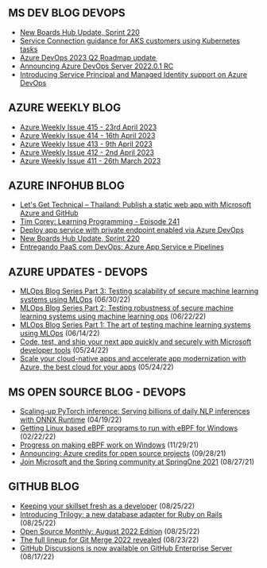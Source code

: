 ## MS DEV BLOG DEVOPS 

<!-- DEVBLOGDEVOPS:START -->
- [New Boards Hub Update, Sprint 220](https://devblogs.microsoft.com/devops/new-boards-hub-update-sprint-220/)
- [Service Connection guidance for AKS customers using Kubernetes tasks](https://devblogs.microsoft.com/devops/service-connection-guidance-for-aks-customers-using-kubernetes-tasks/)
- [Azure DevOps 2023 Q2 Roadmap update ](https://devblogs.microsoft.com/devops/azure-devops-2023-q2-roadmap-update/)
- [Announcing Azure DevOps Server 2022.0.1 RC](https://devblogs.microsoft.com/devops/announcing-azure-devops-server-2022-0-1-rc/)
- [Introducing Service Principal and Managed Identity support on Azure DevOps](https://devblogs.microsoft.com/devops/introducing-service-principal-and-managed-identity-support-on-azure-devops/)
<!-- DEVBLOGDEVOPS:END -->


## AZURE WEEKLY BLOG

<!-- AZUREWEEKLY:START -->
- [Azure Weekly Issue 415 - 23rd April 2023](https://azureweekly.info/issue-415.html)
- [Azure Weekly Issue 414 - 16th April 2023](https://azureweekly.info/issue-414.html)
- [Azure Weekly Issue 413 - 9th April 2023](https://azureweekly.info/issue-413.html)
- [Azure Weekly Issue 412 - 2nd April 2023](https://azureweekly.info/issue-412.html)
- [Azure Weekly Issue 411 - 26th March 2023](https://azureweekly.info/issue-411.html)
<!-- AZUREWEEKLY:END -->

## AZURE INFOHUB BLOG 

<!-- AZUREINFOHUB:START -->
- [Let&#39;s Get Technical – Thailand: Publish a static web app with Microsoft Azure and GitHub](https://www.youtube.com/watch?v=ES4aHZjiaKg)
- [Tim Corey: Learning Programming - Episode 241](http://feed.azuredevops.show/tim-corey-learning-programming-episode-241)
- [Deploy app service with private endpoint enabled via Azure DevOps](https://techcommunity.microsoft.com/t5/apps-on-azure-blog/deploy-app-service-with-private-endpoint-enabled-via-azure/ba-p/3789370)
- [New Boards Hub Update, Sprint 220](https://devblogs.microsoft.com/devops/new-boards-hub-update-sprint-220/)
- [Entregando PaaS com DevOps: Azure App Service e Pipelines](https://www.youtube.com/watch?v=_2bA2jkYTuk)
<!-- AZUREINFOHUB:END -->


## AZURE UPDATES - DEVOPS 

<!-- AZUREUPDATES:START -->

 - [MLOps Blog Series Part 3: Testing scalability of secure machine learning systems using MLOps](https://azure.microsoft.com/blog/mlops-blog-series-part-3-testing-scalability-of-secure-machine-learning-systems-using-mlops/) (06/30/22)
 - [MLOps Blog Series Part 2: Testing robustness of secure machine learning systems using machine learning ops](https://azure.microsoft.com/blog/mlops-blog-series-part-2-testing-robustness-of-secure-machine-learning-systems-using-machine-learning-ops/) (06/22/22)
 - [MLOps Blog Series Part 1: The art of testing machine learning systems using MLOps](https://azure.microsoft.com/blog/mlops-blog-series-part-1-the-art-of-testing-machine-learning-systems-using-mlops/) (06/14/22)
 - [Code, test, and ship your next app quickly and securely with Microsoft developer tools](https://azure.microsoft.com/blog/code-test-and-ship-your-next-app-quickly-and-securely-with-microsoft-developer-tools/) (05/24/22)
 - [Scale your cloud-native apps and accelerate app modernization with Azure, the best cloud for your apps](https://azure.microsoft.com/blog/scale-your-cloudnative-apps-and-accelerate-app-modernization-with-azure-the-best-cloud-for-your-apps/) (05/24/22)
<!-- AZUREUPDATES:END -->


## MS OPEN SOURCE BLOG - DEVOPS 

<!-- MSOPENSOURCEBLOG:START -->

 - [Scaling-up PyTorch inference: Serving billions of daily NLP inferences with ONNX Runtime](https://cloudblogs.microsoft.com/opensource/2022/04/19/scaling-up-pytorch-inference-serving-billions-of-daily-nlp-inferences-with-onnx-runtime/) (04/19/22)
 - [Getting Linux based eBPF programs to run with eBPF for Windows](https://cloudblogs.microsoft.com/opensource/2022/02/22/getting-linux-based-ebpf-programs-to-run-with-ebpf-for-windows/) (02/22/22)
 - [Progress on making eBPF work on Windows](https://cloudblogs.microsoft.com/opensource/2021/11/29/progress-on-making-ebpf-work-on-windows/) (11/29/21)
 - [Announcing: Azure credits for open source projects](https://cloudblogs.microsoft.com/opensource/2021/09/28/announcing-azure-credits-for-open-source-projects/) (09/28/21)
 - [Join Microsoft and the Spring community at SpringOne 2021](https://cloudblogs.microsoft.com/opensource/2021/08/27/join-microsoft-and-the-spring-community-at-springone-2021/) (08/27/21)
<!-- MSOPENSOURCEBLOG:END -->


## GITHUB BLOG


<!-- GITHUB:START -->

 - [Keeping your skillset fresh as a developer](https://github.blog/2022-08-25-keeping-your-skillset-fresh-as-a-developer/) (08/25/22)
 - [Introducing Trilogy: a new database adapter for Ruby on Rails](https://github.blog/2022-08-25-introducing-trilogy-a-new-database-adapter-for-ruby-on-rails/) (08/25/22)
 - [Open Source Monthly: August 2022 Edition](https://github.blog/2022-08-25-open-source-monthly-august-2022-edition/) (08/25/22)
 - [The full lineup for Git Merge 2022 revealed](https://github.blog/2022-08-23-the-full-lineup-for-git-merge-2022-revealed/) (08/23/22)
 - [GitHub Discussions is now available on GitHub Enterprise Server](https://github.blog/2022-08-17-github-discussions-is-now-available-on-github-enterprise-server/) (08/17/22)
<!-- GITHUB:END -->
